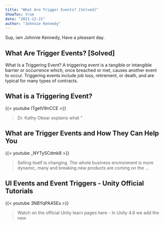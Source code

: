 ```yaml
---
title: "What Are Trigger Events? [Solved]"
ShowToc: true 
date: "2021-12-21"
author: "Johnnie Kennedy" 
---
```


Sup, iam Johnnie Kennedy, Have a pleasant day.
## What Are Trigger Events? [Solved]
What Is a Triggering Event? A triggering event is a tangible or intangible barrier or occurrence which, once breached or met, causes another event to occur. Triggering events include job loss, retirement, or death, and are typical for many types of contracts.

## What is a Triggering Event?
{{< youtube ITgetV9nCCE >}}
>Dr. Kathy Obear explains what “

## What are Trigger Events and How They Can Help You
{{< youtube _NYTy5Cdmk8 >}}
>Selling itself is changing. The whole business environment is more dynamic, many and breaking new products are coming on the ...

## UI Events and Event Triggers - Unity Official Tutorials
{{< youtube 3NBYqPAA5Es >}}
>Watch on the official Unity learn pages here - In Unity 4.6 we add the new 

